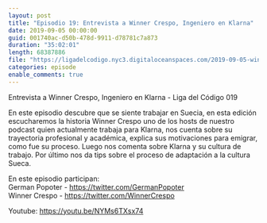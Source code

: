 ```yaml
---
layout: post
title: "Episodio 19: Entrevista a Winner Crespo, Ingeniero en Klarna"
date: 2019-09-05 00:00:00
guid: 001740ac-d50b-478d-9911-d78781c7a873
duration: "35:02:01"
length: 68387886
file: "https://ligadelcodigo.nyc3.digitaloceanspaces.com/2019-09-05-winner-crespo-ingeniero-klarna.mp3"
categories: episode
enable_comments: true
---
```


Entrevista a Winner Crespo, Ingeniero en Klarna - Liga del Código 019

En este episodio descubre que se siente trabajar en Suecia, en esta edición escucharemos la historia Winner Crespo uno de los hosts de nuestro podcast quien actualmente trabaja para Klarna, nos cuenta sobre su trayectoria profesional y académica, explica sus motivaciones para emigrar, como fue su proceso. Luego nos comenta sobre Klarna y su cultura de trabajo. Por último nos da tips sobre el proceso de adaptación a la cultura Sueca.

En este episodio participan:
<br/>German Popoter - https://twitter.com/GermanPopoter
<br/>Winner Crespo - https://twitter.com/WinnerCrespo

Youtube: https://youtu.be/NYMs6TXsx74
